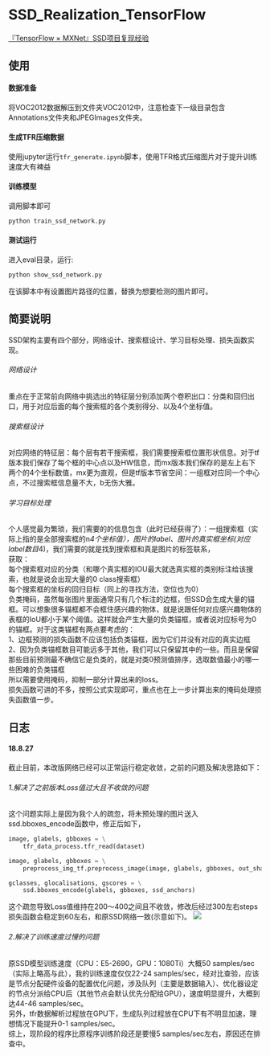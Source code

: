 # SSD_Realization_TensorFlow
[『TensorFlow × MXNet』SSD项目复现经验](https://www.cnblogs.com/hellcat/p/9540591.html)<br>
## 使用
#### 数据准备
将VOC2012数据解压到文件夹VOC2012中，注意检查下一级目录包含Annotations文件夹和JPEGImages文件夹。
#### 生成TFR压缩数据
使用jupyter运行`tfr_generate.ipynb`脚本，使用TFR格式压缩图片对于提升训练速度大有裨益
#### 训练模型
调用脚本即可
```bash
python train_ssd_network.py
```
#### 测试运行
进入eval目录，运行:
```bash
python show_ssd_network.py
```
在该脚本中有设置图片路径的位置，替换为想要检测的图片即可。

## 简要说明
SSD架构主要有四个部分，网络设计、搜索框设计、学习目标处理、损失函数实现。<br>
###### 网络设计
重点在于正常前向网络中挑选出的特征层分别添加两个卷积出口：分类和回归出口，用于对应后面的每个搜索框的各个类别得分、以及4个坐标值。<br>
###### 搜索框设计
对应网络的特征层：每个层有若干搜索框，我们需要搜索框位置形状信息。对于tf版本我们保存了每个框的中心点以及HW信息，而mx版本我们保存的是左上右下两个的4个坐标数值，mx更为直观，但是tf版本节省空间：一组框对应同一个中心点，不过搜索框信息量不大，b无伤大雅。<br>
###### 学习目标处理
个人感觉最为繁琐，我们需要的的信息包含（此时已经获得了）：一组搜索框（实际上指的是全部搜索框的n*4个坐标值），图片的label、图片的真实框坐标(对应label数目*4)，我们需要的就是找到搜索框和真是图片的标签联系，<br>
获取：<br>
每个搜索框对应的分类（和哪个真实框的IOU最大就选真实框的类别标注给该搜索，也就是说会出现大量的0 class搜索框）<br>
每个搜索框的坐标的回归目标（同上的寻找方法，空位也为0）<br>
负类掩码，虽然每张图片里面通常只有几个标注的边框，但SSD会生成大量的锚框。可以想象很多锚框都不会框住感兴趣的物体，就是说跟任何对应感兴趣物体的表框的IoU都小于某个阈值。这样就会产生大量的负类锚框，或者说对应标号为0的锚框。对于这类锚框有两点要考虑的：<br>
    1、边框预测的损失函数不应该包括负类锚框，因为它们并没有对应的真实边框<br>
    2、因为负类锚框数目可能远多于其他，我们可以只保留其中的一些。而且是保留那些目前预测最不确信它是负类的，就是对类0预测值排序，选取数值最小的哪一些困难的负类锚框<br>
所以需要使用掩码，抑制一部分计算出来的loss。<br>
损失函数可讲的不多，按照公式实现即可，重点也在上一步计算出来的掩码处理损失函数值一步。
## 日志
#### 18.8.27
截止目前，本改版网络已经可以正常运行稳定收敛，之前的问题及解决思路如下：
###### 1.解决了之前版本Loss值过大且不收敛的问题
这个问题实际上是因为我个人的疏忽，将未预处理的图片送入ssd.bboxes_encode函数中，修正后如下，
```python
image, glabels, gbboxes = \
    tfr_data_process.tfr_read(dataset)

image, glabels, gbboxes = \
    preprocess_img_tf.preprocess_image(image, glabels, gbboxes, out_shape=(300, 300))

gclasses, glocalisations, gscores = \
    ssd.bboxes_encode(glabels, gbboxes, ssd_anchors)
```
这个疏忽导致Loss值维持在200～400之间且不收敛，修改后经过300左右steps损失函数会稳定到60左右，和原SSD网络一致(示意如下)。
![](https://images2018.cnblogs.com/blog/1161096/201808/1161096-20180827102137740-1449500022.png)
###### 2.解决了训练速度过慢的问题
原SSD模型训练速度（CPU：E5-2690，GPU：1080Ti）大概50 samples/sec（实际上略高与此），我的训练速度仅仅22-24 samples/sec，经对比查验，应该是节点分配硬件设备的配置优化问题，涉及队列（主要是数据输入）、优化器设定的节点分派给CPU后（其他节点会默认优先分配给GPU），速度明显提升，大概到达44-46 samples/sec。<br>
另外，tfr数据解析过程放在GPU下，生成队列过程放在CPU下有不明显加速，理想情况下能提升0-1 samples/sec。<br>
综上，现阶段的程序比原程序训练阶段还是要慢5 samples/sec左右，原因还在排查中。<br>
